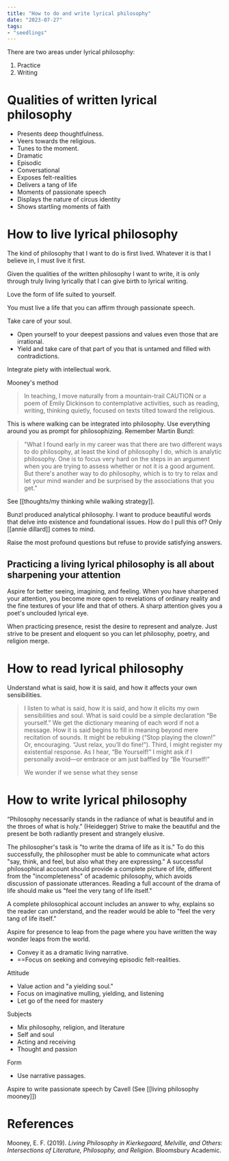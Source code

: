 ```yaml
---
title: "How to do and write lyrical philosophy"
date: "2023-07-27"
tags:
- "seedlings"
---
```


There are two areas under lyrical philosophy:
1. Practice
2. Writing

# Qualities of written lyrical philosophy

- Presents deep thoughtfulness.
- Veers towards the religious.
- Tunes to the moment.
- Dramatic
- Episodic
- Conversational
- Exposes felt-realities
- Delivers a tang of life
- Moments of passionate speech
- Displays the nature of circus identity
- Shows startling moments of faith

# How to live lyrical philosophy

The kind of philosophy that I want to do is first lived. Whatever it is that I believe in, I must live it first.

Given the qualities of the written philosophy I want to write, it is only through truly living lyrically that I can give birth to lyrical writing.

Love the form of life suited to yourself.

You must live a life that you can affirm through passionate speech.

Take care of your soul.
- Open yourself to your deepest passions and values even those that are irrational.
- Yield and take care of that part of you that is untamed and filled with contradictions.

Integrate piety with intellectual work.

Mooney's method
>In teaching, I move naturally from a mountain-trail CAUTION or a poem of Emily Dickinson to contemplative activities, such as reading, writing, thinking quietly, focused on texts tilted toward the religious.

This is where walking can be integrated into philosophy. Use everything around you as prompt for philosophizing. Remember Martin Bunzl:
>"What I found early in my career was that there are two different ways to do philosophy, at least the kind of philosophy I do, which is analytic philosophy. One is to focus very hard on the steps in an argument when you are trying to assess whether or not it is a good argument. But there's another way to do philosophy, which is to try to relax and let your mind wander and be surprised by the associations that you get."

See [[thoughts/my thinking while walking strategy]].

Bunzl produced analytical philosophy. I want to produce beautiful words that delve into existence and foundational issues. How do I pull this of? Only [[annie dillard]] comes to mind.

Raise the most profound questions but refuse to provide satisfying answers.

## Practicing a living lyrical philosophy is all about sharpening your attention

Aspire for better seeing, imagining, and feeling. When you have sharpened your attention, you become more open to revelations of ordinary reality and the fine textures of your life and that of others. A sharp attention gives you a poet's unclouded lyrical eye.

When practicing presence, resist the desire to represent and analyze. Just strive to be present and eloquent so you can let philosophy, poetry, and religion merge.

# How to read lyrical philosophy

Understand what is said, how it is said, and how it affects your own sensibilities.

>I listen to what is said, how it is said, and how it elicits my own sensibilities and soul. What is said could be a simple declaration “Be yourself.” We get the dictionary meaning of each word if not a message. How it is said begins to fill in meaning beyond mere recitation of sounds. It might be rebuking (“Stop playing the clown!” Or, encouraging. “Just relax, you’ll do fine!”). Third, I might register my existential response. As I hear, “Be Yourself!” I might ask if I personally avoid—or embrace or am just baffled by “Be Yourself!”
>
>We wonder if we sense what they sense

# How to write lyrical philosophy

“Philosophy necessarily stands in the radiance of what is beautiful and in the throes of what is holy.” (Heidegger) Strive to make the beautiful and the present be both radiantly present and strangely elusive.

The philosopher's task is "to write the drama of life as it is." To do this successfully, the philosopher must be able to communicate what actors "say, think, and feel, but also what they are expressing." A successful philosophical account should provide a complete picture of life, different from the "incompleteness" of academic philosophy, which avoids discussion of passionate utterances. Reading a full account of the drama of life should make us "feel the very tang of life itself."

A complete philosophical account includes an answer to why, explains so the reader can understand, and the reader would be able to "feel the very tang of life itself."

Aspire for presence to leap from the page where you have written the way wonder leaps from the world.

- Convey it as a dramatic living narrative.
- ==Focus on seeking and conveying episodic felt-realities.

Attitude
- Value action and "a yielding soul."
- Focus on imaginative mulling, yielding, and listening
- Let go of the need for mastery

Subjects
- Mix philosophy, religion, and literature
- Self and soul
- Acting and receiving
- Thought and passion

Form
- Use narrative passages.

Aspire to write passionate speech by Cavell (See [[living philosophy mooney]])

# References

Mooney, E. F. (2019). _Living Philosophy in Kierkegaard, Melville, and Others: Intersections of Literature, Philosophy, and Religion_. Bloomsbury Academic.